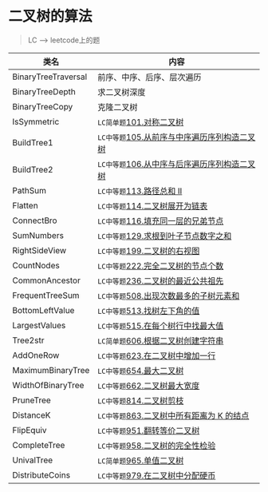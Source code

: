 # 二叉树的算法  
> LC --> leetcode上的题

类名|内容
---|---
BinaryTreeTraversal |  前序、中序、后序、层次遍历
BinaryTreeDepth     |  求二叉树深度
BinaryTreeCopy      |  克隆二叉树
IsSymmetric         | `LC简单题`[101.对称二叉树](https://leetcode-cn.com/problems/symmetric-tree/)
BuildTree1          | `LC中等题`[105.从前序与中序遍历序列构造二叉树](https://leetcode-cn.com/problems/construct-binary-tree-from-preorder-and-inorder-traversal/)
BuildTree2          | `LC中等题`[106.从中序与后序遍历序列构造二叉树](https://leetcode-cn.com/problems/construct-binary-tree-from-inorder-and-postorder-traversal/)
PathSum             | `LC中等题`[113.路径总和 II](https://leetcode-cn.com/problems/path-sum-ii/)
Flatten             | `LC中等题`[114.二叉树展开为链表](https://leetcode-cn.com/problems/flatten-binary-tree-to-linked-list/)
ConnectBro          | `LC中等题`[116.填充同一层的兄弟节点](https://leetcode-cn.com/problems/populating-next-right-pointers-in-each-node/)
SumNumbers          | `LC中等题`[129.求根到叶子节点数字之和](https://leetcode-cn.com/problems/sum-root-to-leaf-numbers/)
RightSideView       | `LC中等题`[199.二叉树的右视图](https://leetcode-cn.com/problems/binary-tree-right-side-view/)
CountNodes          | `LC中等题`[222.完全二叉树的节点个数](https://leetcode-cn.com/problems/count-complete-tree-nodes/)
CommonAncestor      | `LC中等题`[236.二叉树的最近公共祖先](https://leetcode-cn.com/problems/lowest-common-ancestor-of-a-binary-tree/)
FrequentTreeSum     | `LC中等题`[508.出现次数最多的子树元素和](https://leetcode-cn.com/problems/most-frequent-subtree-sum/)
BottomLeftValue     | `LC中等题`[513.找树左下角的值](https://leetcode-cn.com/problems/find-bottom-left-tree-value/)
LargestValues       | `LC中等题`[515.在每个树行中找最大值](https://leetcode-cn.com/problems/find-largest-value-in-each-tree-row/)
Tree2str            | `LC简单题`[606.根据二叉树创建字符串](https://leetcode-cn.com/problems/construct-string-from-binary-tree/)
AddOneRow           | `LC中等题`[623.在二叉树中增加一行](https://leetcode-cn.com/problems/add-one-row-to-tree/)
MaximumBinaryTree   | `LC中等题`[654.最大二叉树](https://leetcode-cn.com/problems/maximum-binary-tree/)
WidthOfBinaryTree   | `LC中等题`[662.二叉树最大宽度](https://leetcode-cn.com/problems/maximum-width-of-binary-tree/)
PruneTree           | `LC中等题`[814.二叉树剪枝](https://leetcode-cn.com/problems/binary-tree-pruning/)
DistanceK           | `LC中等题`[863.二叉树中所有距离为 K 的结点](https://leetcode-cn.com/problems/all-nodes-distance-k-in-binary-tree/)
FlipEquiv           | `LC中等题`[951.翻转等价二叉树](https://leetcode-cn.com/problems/flip-equivalent-binary-trees/)
CompleteTree        | `LC中等题`[958.二叉树的完全性检验](https://leetcode-cn.com/problems/check-completeness-of-a-binary-tree/)
UnivalTree          | `LC简单题`[965.单值二叉树](https://leetcode-cn.com/problems/univalued-binary-tree/)
DistributeCoins     | `LC中等题`[979.在二叉树中分配硬币](https://leetcode-cn.com/problems/distribute-coins-in-binary-tree/)